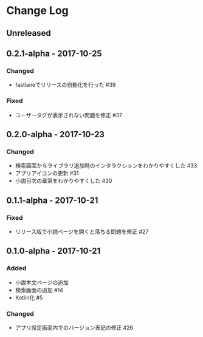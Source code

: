 # Change Log

## Unreleased

## 0.2.1-alpha - 2017-10-25
### Changed
- fastlaneでリリースの自動化を行った #39

### Fixed
- ユーザータグが表示されない問題を修正 #37

## 0.2.0-alpha - 2017-10-23
### Changed
- 検索画面からライブラリ追加時のインタラクションをわかりやすくした #33 
- アプリアイコンの更新 #31
- 小説目次の章第をわかりやすくした #30

## 0.1.1-alpha - 2017-10-21
### Fixed
- リリース版で小説ページを開くと落ちる問題を修正 #27

## 0.1.0-alpha - 2017-10-21
### Added
- 小説本文ページの追加
- 検索画面の追加 #14
- Kotlin化 #5

### Changed
- アプリ設定画面内でのバージョン表記の修正 #26
